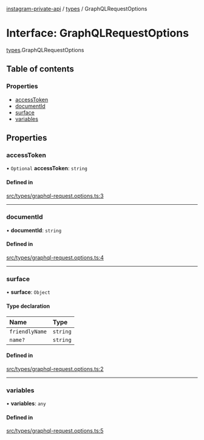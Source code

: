 [instagram-private-api](../../README.md) / [types](../../modules/types.md) / GraphQLRequestOptions

# Interface: GraphQLRequestOptions

[types](../../modules/types.md).GraphQLRequestOptions

## Table of contents

### Properties

- [accessToken](GraphQLRequestOptions.md#accesstoken)
- [documentId](GraphQLRequestOptions.md#documentid)
- [surface](GraphQLRequestOptions.md#surface)
- [variables](GraphQLRequestOptions.md#variables)

## Properties

### accessToken

• `Optional` **accessToken**: `string`

#### Defined in

[src/types/graphql-request.options.ts:3](https://github.com/Nerixyz/instagram-private-api/blob/b3351b9/src/types/graphql-request.options.ts#L3)

___

### documentId

• **documentId**: `string`

#### Defined in

[src/types/graphql-request.options.ts:4](https://github.com/Nerixyz/instagram-private-api/blob/b3351b9/src/types/graphql-request.options.ts#L4)

___

### surface

• **surface**: `Object`

#### Type declaration

| Name | Type |
| :------ | :------ |
| `friendlyName` | `string` |
| `name?` | `string` |

#### Defined in

[src/types/graphql-request.options.ts:2](https://github.com/Nerixyz/instagram-private-api/blob/b3351b9/src/types/graphql-request.options.ts#L2)

___

### variables

• **variables**: `any`

#### Defined in

[src/types/graphql-request.options.ts:5](https://github.com/Nerixyz/instagram-private-api/blob/b3351b9/src/types/graphql-request.options.ts#L5)
